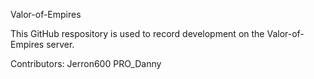 Valor-of-Empires

This GitHub respository is used to record development on the Valor-of-Empires server.

Contributors:
Jerron600
PRO_Danny